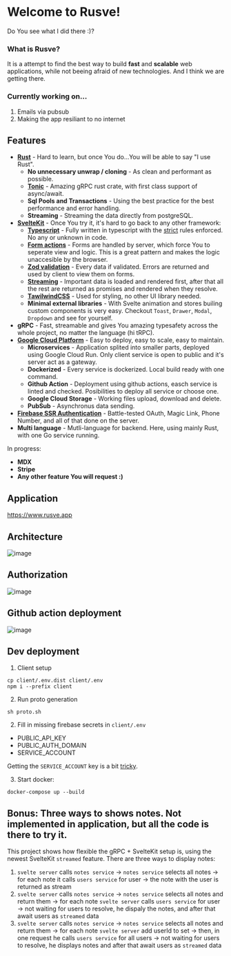 # Welcome to Rusve!
Do You see what I did there :)?  
### What is Rusve? 
It is a attempt to find the best way to build **fast** and **scalable** web applications, while not beeing afraid of new technologies. And I think we are getting there.

### Currently working on...
1. Emails via pubsub
2. Making the app resiliant to no internet

## Features
- **[Rust](https://www.rust-lang.org/)** - Hard to learn, but once You do...You will be able to say "I use Rust".
  - **No unnecessary unwrap / cloning** - As clean and performant as possible.
  - **[Tonic](https://docs.rs/tonic/latest/tonic/)** - Amazing gRPC rust crate, with first class support of async/await. 
  - **Sql Pools and Transactions** - Using the best practice for the best performance and error handling.
  - **Streaming** - Streaming the data directly from postgreSQL.
- **[SvelteKit](https://kit.svelte.dev/)** - Once You try it, it's hard to go back to any other framework:
  - **[Typescript](https://www.typescriptlang.org/)** - Fully written in typescript with the [strict](https://typescript-eslint.io/linting/configs#strict) rules enforced. No any or unknown in code.
  - **[Form actions](https://kit.svelte.dev/docs/form-actions)** - Forms are handled by server, which force You to seperate view and logic. This is a great pattern and makes the logic unaccesible by the browser. 
  - **[Zod validation](https://github.com/colinhacks/zod)** - Every data if validated. Errors are returned and used by client to view them on forms.
  - **[Streaming](https://kit.svelte.dev/docs/load#streaming-with-promises)** - Important data is loaded and rendered first, after that all the rest are returned as promises and rendered when they resolve.
  - **[TawilwindCSS](https://tailwindcss.com/)** - Used for styling, no other UI library needed. 
  - **Minimal external libraries** - With Svelte animation and stores builing custom components is very easy. Checkout `Toast`, `Drawer`, `Modal`, `Dropdown` and see for yourself.
- **gRPC** - Fast, streamable and gives You amazing typesafety across the whole project, no matter the language (hi tRPC).
- **[Google Cloud Platform](https://cloud.google.com/)** - Easy to deploy, easy to scale, easy to maintain.
  - **Microservices** - Application splited into smaller parts, deployed using Google Cloud Run. Only client service is open to public and it's server act as a gateway.
  - **Dockerized** - Every service is dockerized. Local build ready with one command.
  - **Github Action** - Deployment using github actions, easch service is linted and checked. Posibilities to deploy all service or choose one.
  - **Google Cloud Storage** - Working files upload, download and delete.
  - **PubSub** - Asynchronus data sending.
- **[Firebase SSR Authentication](https://firebase.google.com/docs/auth/admin/manage-cookies)** - Battle-tested OAuth, Magic Link, Phone Number, and all of that done on the server.
- **Multi language** - Mutli-language for backend. Here, using mainly Rust, with one Go service running.

In progress:
- **MDX**
- **Stripe**
- **Any other feature You will request :)**

## Application
https://www.rusve.app

## Architecture
![image](https://user-images.githubusercontent.com/26543876/234502285-e92ca1e2-70ab-4e8c-9ced-4147215a4e71.png)

## Authorization
![image](https://user-images.githubusercontent.com/26543876/235083225-c3506fad-9702-4269-b623-487a44274a95.png)

## Github action deployment
![image](https://user-images.githubusercontent.com/26543876/235082796-cfc6a48b-4a3b-4633-a713-d19f99507e60.png)


## Dev deployment

1. Client setup
```
cp client/.env.dist client/.env
npm i --prefix client
```

2. Run proto generation
```
sh proto.sh
```

2. Fill in missing firebase secrets in `client/.env`
- PUBLIC_API_KEY
- PUBLIC_AUTH_DOMAIN
- SERVICE_ACCOUNT

Getting the `SERVICE_ACCOUNT` key is a bit [tricky](https://firebase.google.com/docs/admin/setup#initialize_the_sdk_in_non-google_environments).


3. Start docker:
```
docker-compose up --build
```

## Bonus: Three ways to shows notes. Not implemented in application, but all the code is there to try it.
This project shows how flexible the gRPC + SvelteKit setup is, using the newest SvelteKit `streamed` feature. There are three ways to display notes:
1. `svelte server` calls `notes service` -> `notes service` selects all notes -> for each note it calls `users service` for user -> the note with the user is returned as stream
2. `svelte server` calls `notes service` -> `notes service` selects all notes and return them -> for each note `svelte server` calls `users service` for user -> not waiting for users to resolve, he dispaly the notes, and after that await users as `streamed` data
3. `svelte server` calls `notes service` -> `notes service` selects all notes and return them -> for each note `svelte server` add userId to set -> then, in one request he calls `users service` for all users -> not waiting for users to resolve, he displays notes and after that await users as `streamed` data
